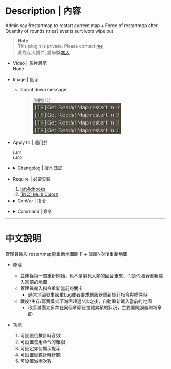 # Description | 內容
Admin say !restartmap to restart current map + Force of restartmap after Quantity of rounds (tries) events survivors wipe out

> __Note__ <br/>
This plugin is private, Please contact [me](https://github.com/fbef0102/Game-Private_Plugin#私人插件列表-private-plugins-list)<br/>
此為私人插件, 請聯繫[本人](https://github.com/fbef0102/Game-Private_Plugin#私人插件列表-private-plugins-list)

* Video | 影片展示
<br/>None

* Image | 圖示
	* Count down message
		> 倒數計時
		<br/>![l4d_restartmap_command_1](image/l4d_restartmap_command_1.jpg)

* Apply to | 適用於
	```
	L4D1
	L4D2
	```

* <details><summary>Changelog | 版本日誌</summary>

	* v1.2 (2023-6-20)
        * Require left4dhooks v1.33 or above
		
	* v1.1 (2022-12-21)
	    * Request by Shadow
		* Add two cvars, quantity of rounds (tries) events survivors wipe out before force of restartmap in coop/realism/survival.

	* v1.0
	    * Request by Yabi
		* Initial Release
</details>

* Require | 必要安裝
	1. [left4dhooks](https://forums.alliedmods.net/showthread.php?t=321696)
	2. [[INC] Multi Colors](https://github.com/fbef0102/L4D1_2-Plugins/releases/tag/Multi-Colors)

* <details><summary>ConVar | 指令</summary>

	* cfg/sourcemod/l4d_restartmap_command.cfg
		```php
		// Players with these flags have access to use command to restart map. (Empty = Everyone, -1: Nobody)
		l4d_restartmap_command_access_flag "z"

		// Changes how message displays. (0: Disable, 1:In chat, 2: In Hint Box, 3: In center text)
		l4d_restartmap_command_announce_type "1"

		// Quantity of rounds (tries) events survivors wipe out before force of restartmap on non-final maps in coop/realism/survival (0=off)
		l4d_restartmap_command_coop_map "3"

		// Delay to restart map.
		l4d_restartmap_command_delay "5"

		// 0=Plugin off, 1=Plugin on.
		l4d_restartmap_command_enable "1"

		// Quantity of rounds (tries) events survivors wipe out before force of restartmap on final maps in coop/realism/survival (0=off)
		l4d_restartmap_command_final "4"

		// Count down sound file (relative to to sound/, empty=disable)
		l4d_restartmap_command_soundfile "buttons/blip1.wav"
		```
</details>

* <details><summary>Command | 命令</summary>

	* **sm_restartmap - changelevels to the current map**
		```php
		sm_restartmap
		sm_rs
		```
</details>

- - - -
# 中文說明
管理員輸入!restartmap能重新地圖關卡 + 滅團N次後重新地圖

* 原理
	* 並非從第一關重新開始，也不是處死人類的回合重來，而是伺服器重新載入當前的地圖
	* 管理員輸入指令重新當前的關卡
		* 通常地圖發生嚴重bug或者要求伺服器重新執行指令與插件時
	* 戰役/生存/寫實模式下滅團超過N次之後，自動重新載入當前的地圖
		* 改善滅團太多次在同個章節記憶體累積的狀況，主要讓伺服器刷新章節

* 功能
	1. 可設置倒數計時音效
	2. 可設置使用命令的權限
	3. 可設定如何顯示提示
	4. 可設置倒數計時秒數
	5. 可設置滅團次數

